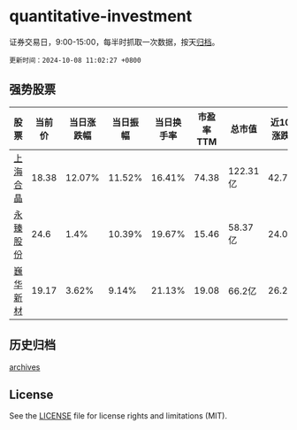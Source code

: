 # quantitative-investment

证券交易日，9:00-15:00，每半时抓取一次数据，按天[归档](archives)。

`更新时间：2024-10-08 11:02:27 +0800`

## 强势股票

|股票|当前价|当日涨跌幅|当日振幅|当日换手率|市盈率TTM|总市值|近10日涨跌幅|
|----|----|----|----|----|----|----|----|
|[上海合晶](https://xueqiu.com/S/SH688584)|18.38|12.07%|11.52%|16.41%|74.38|122.31亿|42.7%|
|[永臻股份](https://xueqiu.com/S/SH603381)|24.6|1.4%|10.39%|19.67%|15.46|58.37亿|24.05%|
|[巍华新材](https://xueqiu.com/S/SH603310)|19.17|3.62%|9.14%|21.13%|19.08|66.2亿|26.28%|

## 历史归档

[archives](archives)

## License

See the [LICENSE](LICENSE) file for license rights and limitations (MIT).